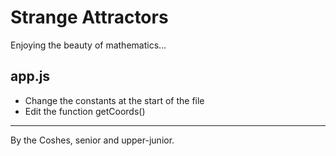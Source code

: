 Strange Attractors
==================

Enjoying the beauty of mathematics...


app.js
------
+ Change the constants at the start of the file
+ Edit the function getCoords() 

_______________________________________
By the Coshes, senior and upper-junior.






